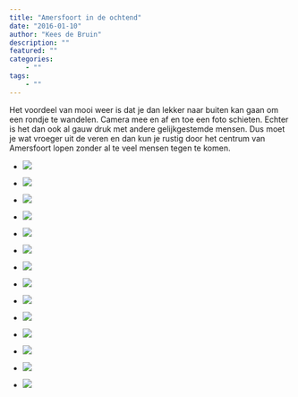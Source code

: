 ```yaml
---
title: "Amersfoort in de ochtend"
date: "2016-01-10"
author: "Kees de Bruin"
description: ""
featured: ""
categories:
    - ""
tags:
    - ""
---
```


Het voordeel van mooi weer is dat je dan lekker naar buiten kan gaan om een rondje te wandelen. Camera mee en af en toe een foto schieten. Echter is het dan ook al gauw druk met andere gelijkgestemde mensen. Dus moet je wat vroeger uit de veren en dan kun je rustig door het centrum van Amersfoort lopen zonder al te veel mensen tegen te komen.

- ![](https://www.halfje-bruin.nl/app/uploads/2016/01/20160110-amersfoort-0002.jpg)
    
- ![](https://www.halfje-bruin.nl/app/uploads/2016/01/20160110-amersfoort-0006.jpg)
    
- ![](https://www.halfje-bruin.nl/app/uploads/2016/01/20160110-amersfoort-0009.jpg)
    
- ![](https://www.halfje-bruin.nl/app/uploads/2016/01/20160110-amersfoort-0014.jpg)
    
- ![](https://www.halfje-bruin.nl/app/uploads/2016/01/20160110-amersfoort-0015.jpg)
    
- ![](https://www.halfje-bruin.nl/app/uploads/2016/01/20160110-amersfoort-0019.jpg)
    
- ![](https://www.halfje-bruin.nl/app/uploads/2016/01/20160110-amersfoort-0020.jpg)
    
- ![](https://www.halfje-bruin.nl/app/uploads/2016/01/20160110-amersfoort-0021.jpg)
    
- ![](https://www.halfje-bruin.nl/app/uploads/2016/01/20160110-amersfoort-0026.jpg)
    
- ![](https://www.halfje-bruin.nl/app/uploads/2016/01/20160110-amersfoort-0031.jpg)
    
- ![](https://www.halfje-bruin.nl/app/uploads/2016/01/20160110-amersfoort-0033.jpg)
    
- ![](https://www.halfje-bruin.nl/app/uploads/2016/01/20160110-amersfoort-0040.jpg)
    
- ![](https://www.halfje-bruin.nl/app/uploads/2016/01/20160110-amersfoort-0041.jpg)
    
- ![](https://www.halfje-bruin.nl/app/uploads/2016/01/20160110-amersfoort-0045.jpg)
